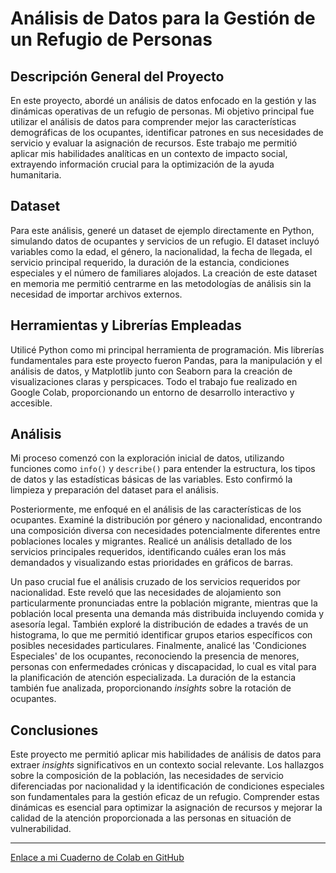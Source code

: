 # Análisis de Datos para la Gestión de un Refugio de Personas

## Descripción General del Proyecto

En este proyecto, abordé un análisis de datos enfocado en la gestión y las dinámicas operativas de un refugio de personas. Mi objetivo principal fue utilizar el análisis de datos para comprender mejor las características demográficas de los ocupantes, identificar patrones en sus necesidades de servicio y evaluar la asignación de recursos. Este trabajo me permitió aplicar mis habilidades analíticas en un contexto de impacto social, extrayendo información crucial para la optimización de la ayuda humanitaria.

## Dataset

Para este análisis, generé un dataset de ejemplo directamente en Python, simulando datos de ocupantes y servicios de un refugio. El dataset incluyó variables como la edad, el género, la nacionalidad, la fecha de llegada, el servicio principal requerido, la duración de la estancia, condiciones especiales y el número de familiares alojados. La creación de este dataset en memoria me permitió centrarme en las metodologías de análisis sin la necesidad de importar archivos externos.

## Herramientas y Librerías Empleadas

Utilicé Python como mi principal herramienta de programación. Mis librerías fundamentales para este proyecto fueron Pandas, para la manipulación y el análisis de datos, y Matplotlib junto con Seaborn para la creación de visualizaciones claras y perspicaces. Todo el trabajo fue realizado en Google Colab, proporcionando un entorno de desarrollo interactivo y accesible.

## Análisis

Mi proceso comenzó con la exploración inicial de datos, utilizando funciones como `info()` y `describe()` para entender la estructura, los tipos de datos y las estadísticas básicas de las variables. Esto confirmó la limpieza y preparación del dataset para el análisis.

Posteriormente, me enfoqué en el análisis de las características de los ocupantes. Examiné la distribución por género y nacionalidad, encontrando una composición diversa con necesidades potencialmente diferentes entre poblaciones locales y migrantes. Realicé un análisis detallado de los servicios principales requeridos, identificando cuáles eran los más demandados y visualizando estas prioridades en gráficos de barras.

Un paso crucial fue el análisis cruzado de los servicios requeridos por nacionalidad. Este reveló que las necesidades de alojamiento son particularmente pronunciadas entre la población migrante, mientras que la población local presenta una demanda más distribuida incluyendo comida y asesoría legal. También exploré la distribución de edades a través de un histograma, lo que me permitió identificar grupos etarios específicos con posibles necesidades particulares. Finalmente, analicé las 'Condiciones Especiales' de los ocupantes, reconociendo la presencia de menores, personas con enfermedades crónicas y discapacidad, lo cual es vital para la planificación de atención especializada. La duración de la estancia también fue analizada, proporcionando *insights* sobre la rotación de ocupantes.

## Conclusiones

Este proyecto me permitió aplicar mis habilidades de análisis de datos para extraer *insights* significativos en un contexto social relevante. Los hallazgos sobre la composición de la población, las necesidades de servicio diferenciadas por nacionalidad y la identificación de condiciones especiales son fundamentales para la gestión eficaz de un refugio. Comprender estas dinámicas es esencial para optimizar la asignación de recursos y mejorar la calidad de la atención proporcionada a las personas en situación de vulnerabilidad.

---

[Enlace a mi Cuaderno de Colab en GitHub](https://colab.research.google.com/drive/10VLiVqh2TDQ5sB2Vnnk0pt2OsdtXd8zv?usp=sharing)
